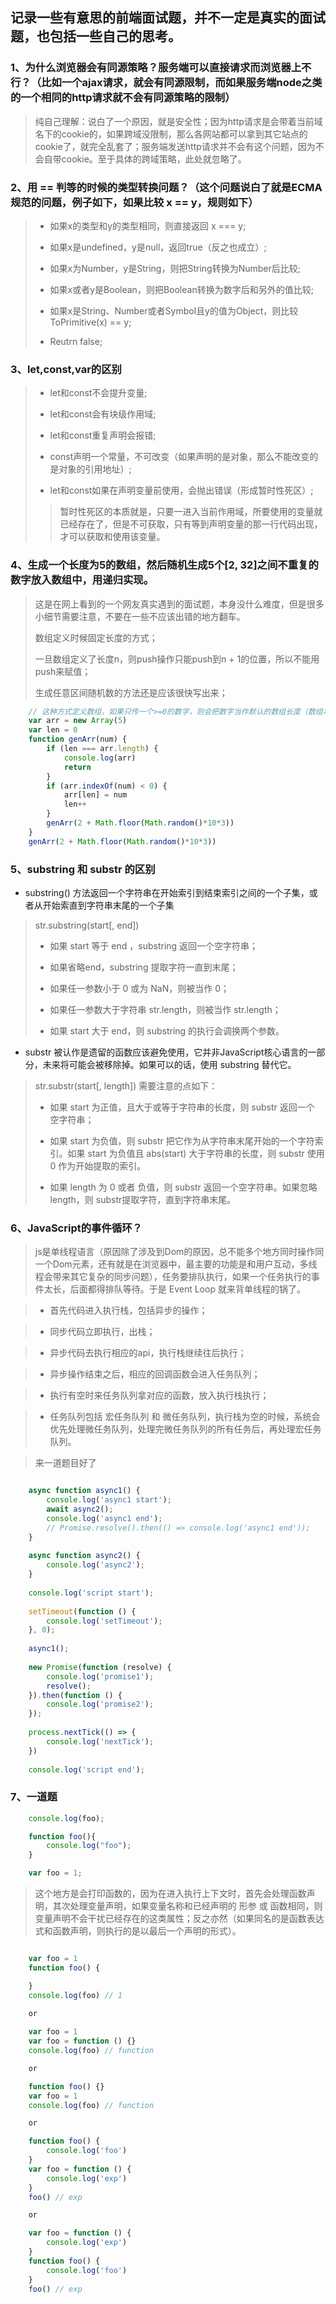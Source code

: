 ## 记录一些有意思的前端面试题，并不一定是真实的面试题，也包括一些自己的思考。

### 1、为什么浏览器会有同源策略？服务端可以直接请求而浏览器上不行？（比如一个ajax请求，就会有同源限制，而如果服务端node之类的一个相同的http请求就不会有同源策略的限制）

> 纯自己理解：说白了一个原因，就是安全性；因为http请求是会带着当前域名下的cookie的，如果跨域没限制，那么各网站都可以拿到其它站点的cookie了，就完全乱套了；服务端发送http请求并不会有这个问题，因为不会自带cookie。至于具体的跨域策略，此处就忽略了。

### 2、用 == 判等的时候的类型转换问题？（这个问题说白了就是ECMA规范的问题，例子如下，如果比较 x == y，规则如下）

> + 如果x的类型和y的类型相同，则直接返回 x === y; 
>
> + 如果x是undefined，y是null，返回true（反之也成立）;
>
> + 如果x为Number，y是String，则把String转换为Number后比较;
>
> + 如果x或者y是Boolean，则把Boolean转换为数字后和另外的值比较;
>
> + 如果x是String、Number或者Symbol且y的值为Object，则比较ToPrimitive(x) == y;
>
> + Reutrn false;

### 3、let,const,var的区别

> + let和const不会提升变量;
>
> + let和const会有块级作用域;
>
> + let和const重复声明会报错;
>
> + const声明一个常量，不可改变（如果声明的是对象，那么不能改变的是对象的引用地址）;
>
> + let和const如果在声明变量前使用，会抛出错误（形成暂时性死区）;
>
>> 暂时性死区的本质就是，只要一进入当前作用域，所要使用的变量就已经存在了，但是不可获取，只有等到声明变量的那一行代码出现，才可以获取和使用该变量。

### 4、生成一个长度为5的数组，然后随机生成5个[2, 32]之间不重复的数字放入数组中，用递归实现。

> 这是在网上看到的一个网友真实遇到的面试题，本身没什么难度，但是很多小细节需要注意，不要在一些不应该出错的地方翻车。
>
> 数组定义时候固定长度的方式；
>
> 一旦数组定义了长度n，则push操作只能push到n + 1的位置，所以不能用push来赋值；
>
> 生成任意区间随机数的方法还是应该很快写出来；
>
```js
    // 这种方式定义数组，如果只传一个>=0的数字，则会把数字当作默认的数组长度（数组本身为空）
    var arr = new Array(5)
    var len = 0
    function genArr(num) {
        if (len === arr.length) {
            console.log(arr)
            return
        }
        if (arr.indexOf(num) < 0) {
            arr[len] = num
            len++
        }
        genArr(2 + Math.floor(Math.random()*10*3))
    }
    genArr(2 + Math.floor(Math.random()*10*3))
```

### 5、substring 和 substr 的区别

+ substring() 方法返回一个字符串在开始索引到结束索引之间的一个子集，或者从开始索直到字符串末尾的一个子集

> str.substring(start[, end])
>
> - 如果 start 等于 end ，substring 返回一个空字符串；
>
> - 如果省略end，substring 提取字符一直到末尾；
>
> - 如果任一参数小于 0 或为 NaN，则被当作 0；
>
> - 如果任一参数大于字符串 str.length，则被当作 str.length；
>
> - 如果 start 大于 end，则 substring 的执行会调换两个参数。

+ substr 被认作是遗留的函数应该避免使用，它并非JavaScript核心语言的一部分，未来将可能会被移除掉。如果可以的话，使用 substring 替代它。

> str.substr(start[, length]) 需要注意的点如下：
>
> - 如果 start 为正值，且大于或等于字符串的长度，则 substr 返回一个 空字符串；
>
> - 如果 start 为负值，则 substr 把它作为从字符串末尾开始的一个字符索引。如果 start 为负值且 abs(start) 大于字符串的长度，则 substr 使用 0 作为开始提取的索引。
>
> - 如果 length 为 0 或者 负值，则 substr 返回一个空字符串。如果忽略 length，则 substr提取字符，直到字符串末尾。

### 6、JavaScript的事件循环？

> js是单线程语言（原因除了涉及到Dom的原因，总不能多个地方同时操作同一个Dom元素，还有就是在浏览器中，最主要的功能是和用户互动，多线程会带来其它复杂的同步问题），任务要排队执行，如果一个任务执行的事件太长，后面都得排队等待。于是 Event Loop 就来背单线程的锅了。

> + 首先代码进入执行栈，包括异步的操作；

> + 同步代码立即执行，出栈；

> + 异步代码去执行相应的api，执行栈继续往后执行；

> + 异步操作结束之后，相应的回调函数会进入任务队列；

> + 执行有空时来任务队列拿对应的函数，放入执行栈执行；

> + 任务队列包括 宏任务队列 和 微任务队列，执行栈为空的时候，系统会优先处理微任务队列，处理完微任务队列的所有任务后，再处理宏任务队列。

> 来一道题目好了

```js

    async function async1() {
        console.log('async1 start');
        await async2();
        console.log('async1 end');
        // Promise.resolve().then(() => console.log('async1 end'));
    }
    
    async function async2() {
        console.log('async2');
    }
    
    console.log('script start');
    
    setTimeout(function () {
        console.log('setTimeout');
    }, 0);
    
    async1();
    
    new Promise(function (resolve) {
        console.log('promise1');
        resolve();
    }).then(function () {
        console.log('promise2');
    });
    
    process.nextTick(() => {
        console.log('nextTick');
    })
    
    console.log('script end');

```

### 7、一道题

```js
    console.log(foo);

    function foo(){
        console.log("foo");
    }

    var foo = 1;
```

> 这个地方是会打印函数的，因为在进入执行上下文时，首先会处理函数声明，其次处理变量声明，如果变量名称和已经声明的 形参 或 函数相同，则变量声明不会干扰已经存在的这类属性；反之亦然（如果同名的是函数表达式和函数声明，则执行的是以最后一个声明的形式）。

```js

    var foo = 1
    function foo() {

    }
    console.log(foo) // 1

    or
    
    var foo = 1
    var foo = function () {}
    console.log(foo) // function

    or

    function foo() {}
    var foo = 1
    console.log(foo) // function

    or

    function foo() {
        console.log('foo')
    }
    var foo = function () {
        console.log('exp')
    }
    foo() // exp

    or

    var foo = function () {
        console.log('exp')
    }
    function foo() {
        console.log('foo')
    }
    foo() // exp


```
